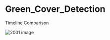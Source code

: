 # Green_Cover_Detection

Timeline Comparison

![2001 image](/Green_Cover_Detection/2001_Indian_City.jpeg)

